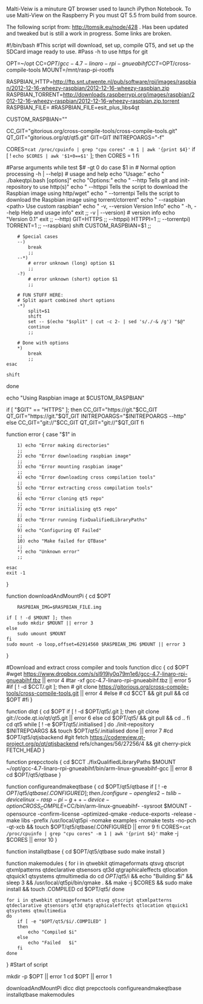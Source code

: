 Malti-Veiw is a minuture QT browser used to launch iPython Notebook.
To use Malti-View on the Raspberry Pi you must QT 5.5 from build from source.

The following script from: http://tomsik.eu/node/428 . Has been updated and tweaked
but is still a work in progress. Some links are broken. 


#!/bin/bash
#This script will download, set up, compile QT5, and set up the SDCard image ready to use.
#Pass -h to use https for git

OPT=~/opt
CC=$OPT/gcc-4.7-linaro-rpi-gnueabihf
CCT=$OPT/cross-compile-tools
MOUNT=/mnt/rasp-pi-rootfs

RASPBIAN_HTTP=http://ftp.snt.utwente.nl/pub/software/rpi/images/raspbian/2012-12-16-wheezy-raspbian/2012-12-16-wheezy-raspbian.zip
RASPBIAN_TORRENT=http://downloads.raspberrypi.org/images/raspbian/2012-12-16-wheezy-raspbian/2012-12-16-wheezy-raspbian.zip.torrent
RASPBIAN_FILE=
#RASPBIAN_FILE=esit_plus_libs4qt

CUSTOM_RASPBIAN=""

CC_GIT="gitorious.org/cross-compile-tools/cross-compile-tools.git"
QT_GIT="gitorious.org/qt/qt5.git"
GIT=GIT
INITREPOARGS="-f"

CORES=`cat /proc/cpuinfo | grep "cpu cores" -m 1 | awk '{print $4}'`
if [ ! `echo $CORES | awk '$1+0==$1'` ]; then
	CORES = 1
fi

#Parse arguments
while test $# -gt 0
do
	case $1 in
		# Normal option processing
		-h | --help)
			# usage and help
			echo "Usage:"
			echo "		./bakeqtpi.bash [options]"
			echo "Options:"
			echo "		--http			Tells git and init-repository to use http(s)"
			echo "		--httppi 		Tells the script to download the Raspbian image using http/wget"
			echo "		--torrentpi		Tells the script to download the Raspbian image using torrent/ctorrent"
			echo "		--raspbian <path>	Use custom raspbian"
			echo "		-v, --version		Version Info"
			echo "		-h, --help		Help and usage info"
			exit
			;;
		-v | --version)
			# version info
			echo "Version 0.1"
			exit
			;;
		--http)
			GIT=HTTPS
			;;
		--httppi)
			HTTPPI=1
			;;
		--torrentpi)
			TORRENT=1
			;;
		--raspbian)
			shift
			CUSTOM_RASPBIAN=$1
			;;
	
		# Special cases
		--)
			break
			;;
		--*)
			# error unknown (long) option $1
			;;
		-?)
			# error unknown (short) option $1
			;;
	
		# FUN STUFF HERE:
		# Split apart combined short options
		-*)
			split=$1
			shift
			set -- $(echo "$split" | cut -c 2- | sed 's/./-& /g') "$@"
			continue
			;;
	
		# Done with options
		*)
			break
			;;
	esac

	shift
done

echo "Using Raspbian image at $CUSTOM_RASPBIAN"

if [ "$GIT" == "HTTPS" ]; then
	CC_GIT="https://git."$CC_GIT
	QT_GIT="https://git."$QT_GIT
	INITREPOARGS="$INITREPOARGS --http"
else
	CC_GIT="git://"$CC_GIT
	QT_GIT="git://"$QT_GIT
fi


function error {
	case "$1" in

		1) echo "Error making directories"
		;;
		2) echo "Error downloading raspbian image"
		;;
		3) echo "Error mounting raspbian image"
		;;
		4) echo "Error downloading cross compilation tools"
		;;
		5) echo "Error extracting cross compilation tools"
		;;
		6) echo "Error cloning qt5 repo"
		;;
		7) echo "Error initialising qt5 repo"
		;;
		8) echo "Error running fixQualifiedLibraryPaths"
		;;
		9) echo "Configuring QT Failed"
		;;
		10) echo "Make failed for QTBase"
		;;
		*) echo "Unknown error"
		;;

	esac
	exit -1
}

function downloadAndMountPi {
	cd $OPT

		RASPBIAN_IMG=$RASPBIAN_FILE.img

	if [ ! -d $MOUNT ]; then
		sudo mkdir $MOUNT || error 3
	else
		sudo umount $MOUNT
	fi
	sudo mount -o loop,offset=62914560 $RASPBIAN_IMG $MOUNT || error 3
}

#Download and extract cross compiler and tools
function dlcc {
	cd $OPT
	#wget https://www.dropbox.com/s/sl919ly0q79m1e6/gcc-4.7-linaro-rpi-gnueabihf.tbz || error 4
	#tar -xf gcc-4.7-linaro-rpi-gnueabihf.tbz || error 5
	#if [ ! -d $CCT/.git ]; then
	#	git clone https://gitorious.org/cross-compile-tools/cross-compile-tools.git || error 4
	#else
	#	cd $CCT && git pull && cd $OPT
	#fi
}

function dlqt {
	cd $OPT
	if [ ! -d $OPT/qt5/.git ]; then
		git clone git://code.qt.io/qt/qt5.git || error 6
	else
		cd $OPT/qt5/ && git pull && cd ..
	fi
	cd qt5
	while [ ! -e $OPT/qt5/.initialised ]
	do
		./init-repository $INITREPOARGS && touch $OPT/qt5/.initialised
	done || error 7
	#cd $OPT/qt5/qtjsbackend
	#git fetch https://codereview.qt-project.org/p/qt/qtjsbackend refs/changes/56/27256/4 && git cherry-pick FETCH_HEAD
}

function prepcctools {
	cd $CCT
	./fixQualifiedLibraryPaths $MOUNT ~/opt/gcc-4.7-linaro-rpi-gnueabihf/bin/arm-linux-gnueabihf-gcc || error 8
	cd $OPT/qt5/qtbase
}

function configureandmakeqtbase {
	cd $OPT/qt5/qtbase
	if [ ! -e $OPT/qt5/qtbase/.CONFIGURED ]; then
		./configure -opengl es2 -tslib -device linux-rasp-pi-g++ -device-option CROSS_COMPILE=$CC/bin/arm-linux-gnueabihf- -sysroot $MOUNT -opensource -confirm-license -optimized-qmake -reduce-exports -release -make libs -prefix /usr/local/qt5pi -nomake examples -nomake tests -no-pch -qt-xcb && touch $OPT/qt5/qtbase/.CONFIGURED || error 9
	fi
	CORES=`cat /proc/cpuinfo | grep "cpu cores" -m 1 | awk '{print $4}'`
	make -j $CORES || error 10
}

function installqtbase {
	cd $OPT/qt5/qtbase
	sudo make install
}

function makemodules {
	for i in qtwebkit qtimageformats qtsvg qtscript qtxmlpatterns qtdeclarative qtsensors qt3d qtgraphicaleffects qtlocation qtquick1 qtsystems qtmultimedia
	do
		cd $OPT/qt5/$i && echo "Building $i" && sleep 3 && /usr/local/qt5pi/bin/qmake . && make -j $CORES && sudo make install && touch .COMPILED
		cd $OPT/qt5/
	done
	
	for i in qtwebkit qtimageformats qtsvg qtscript qtxmlpatterns qtdeclarative qtsensors qt3d qtgraphicaleffects qtlocation qtquick1 qtsystems qtmultimedia
	do
		if [ -e "$OPT/qt5/$i/.COMPILED" ]
		then
			echo "Compiled $i"
		else
			echo "Failed   $i"
		fi
	done
}
#Start of script

mkdir -p $OPT || error 1
cd $OPT || error 1

downloadAndMountPi
dlcc
dlqt
prepcctools
configureandmakeqtbase
installqtbase
makemodules
